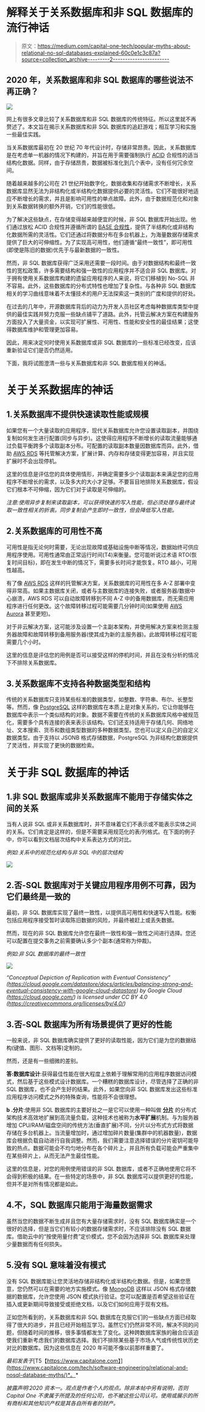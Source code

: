 # 解释关于关系数据库和非 SQL 数据库的流行神话

> 原文：<https://medium.com/capital-one-tech/popular-myths-about-relational-no-sql-databases-explained-60c0e1c3c87a?source=collection_archive---------2----------------------->

## 2020 年，关系数据库和非 SQL 数据库的哪些说法不再正确？

![](img/8b547043828a4232c565d75b0309ad48.png)

网上有很多文章比较了关系数据库和非 SQL 数据库的传统特征。所以这里就不再赘述了。本文旨在揭示关系数据库和非 SQL 数据库的追赶游戏；相互学习和实施一些最佳实践。

当关系数据库最初在 20 世纪 70 年代设计时，存储非常昂贵。因此，关系数据库是在考虑单一机器的情况下构建的，并旨在用于需要强制执行 [ACID](https://mariadb.com/resources/blog/acid-compliance-what-it-means-and-why-you-should-care/) 合规性的适当结构化数据。同样，由于存储昂贵，数据被标准化到几个表中，没有任何冗余空间。

随着越来越多的公司在 21 世纪开始数字化，数据收集和存储需求不断增长，关系数据库显然无法为非结构化或半结构化数据提供必要的灵活性。它们不能很好地适应不断增长的需求，并且是影响可用性的单点故障。此外，由于数据规范化和对象到关系数据转换的额外开销，它们的性能很低。

为了解决这些缺点，在存储变得越来越便宜的时候，非 SQL 数据库开始出现。他们通过放松 ACID 合规性并遵循所谓的 [BASE 合规性](https://neo4j.com/blog/acid-vs-base-consistency-models-explained/)，提供了半结构化或非结构化数据所需的灵活性。它们还通过将数据分布在多台机器上，为海量数据存储需求提供了巨大的可伸缩性。为了实现高可用性，他们遵循“最终一致性”，即可用性(即使是陈旧的数据)优先于与最新数据的一致性。

然而，非 SQL 数据库获得广泛采用还需要一段时间。由于对数据结构和最终一致性的宽松政策，许多需要结构和强一致性的应用程序并不适合非 SQL 数据库。对于拥有使用关系数据库构建的遗留应用程序的人来说，将它们移植到 No-SQL 并不容易。此外，这些数据库的分布式特性也增加了复杂性。与各种非 SQL 数据库相关的学习曲线意味着不太懂技术的用户无法探索这一类别的广度和提供的好处。

在过去的几年中，开源数据库背后的动力为开发人员社区考虑每种数据库类型中提供的最佳实践并努力克服一些缺点铺平了道路。此外，托管云解决方案在构建服务方面投入了大量资金，以实现可扩展性、可用性、性能和安全性的最佳结果；这使得数据库维护和管理更加容易。

因此，用来决定何时使用关系数据库或非 SQL 数据库的一些标准已经改变，应该重新验证它们是否仍然适用。

下面，我将试图澄清一些与关系数据库和非 SQL 数据库相关的神话。

# 关于关系数据库的神话

## 1.关系数据库不提供快速读取性能或规模

如果您有一个大量读取的应用程序，现代关系数据库允许您设置读取副本，并围绕复制如何发生进行配置(同步与异步)。这使得应用程序不断增长的读取流量能够通过负载平衡跨多个读取副本分布。可配置的读取副本数量因数据库而异。此外，借助 [AWS RDS](https://aws.amazon.com/rds/) 等托管解决方案，扩展计算、内存和存储变得更加容易，并且实现扩展时不会出现停机。

这里的信息是评估您的具体使用情形，并确定需要多少个读取副本来满足您的应用程序不断增长的需求，以及多大的大小才足够。不要盲目地排除关系数据库，假设它们根本不可伸缩，因为它们对于读取是可伸缩的。

*注意:使用异步复制来读取副本，可以获得快速的写入性能，但必须处理与最终读取一致性相关的折衷。同步复制会产生即时一致性，但会降低写入性能。*

## 2.关系数据库的可用性不高

可用性是指无论何时需要，无论出现故障或基础设施中断等情况，数据始终可供应用程序使用。可用性通常由正常运行时间(T4)来衡量。您可能听说过术语 RTO(恢复时间目标)，即在发生中断的情况下，需要多长时间才能恢复。RTO 越小，可用性越高。

有了像 [AWS RDS](https://aws.amazon.com/rds/) 这样的托管解决方案，关系数据库的可用性在多 A-Z 部署中变得非常高。如果主数据库关闭，或者与主数据库的连接失败，或者服务器/数据中心崩溃，AWS RDS 可以自动故障转移到不同 A-Z 中的备用数据库，而无需应用程序进行任何更改。这个故障转移过程可能需要几分钟时间(如果使用 [AWS Aurora](https://aws.amazon.com/rds/aurora/) 甚至更短)。

对于非云解决方案，这可能涉及设置一个主副本架构，并使用解决方案来检测主服务器故障和故障转移到备用服务器(使其成为新的主服务器)。此故障转移过程可能需要几个小时。

这里的信息是评估您的用例是否可以接受这样的停机时间，并且在没有分析的情况下不排除关系数据库。

## 3.关系数据库不支持各种数据类型和结构

传统的关系数据库只支持某些标准的数据类型，如整数、字符串、布尔、长整型等。然而，像 [PostgreSQL](https://www.compose.com/articles/what-postgresql-has-over-other-open-source-sql-databases/) 这样的数据库在本质上是对象关系的，它让你能够在数据库中表示一个类似结构的对象。数据不需要在传统的关系数据库风格中被规范化，需要多个具有连接的表来表示该结构。它们还支持适用于存储几何、网络地址、文本搜索、货币和数组类型数据的多种数据类型。您也可以定义自己的自定义数据类型。由于支持以 JSONB 格式存储数据，PostgreSQL 为非结构化数据提供了灵活性，并实现了更快的数据检索。

# 关于非 SQL 数据库的神话

## 1.非 SQL 数据库或非关系数据库不能用于存储实体之间的关系

当有人说非 SQL 或非关系数据库时，并不意味着它们不表示或不能表示实体之间的关系。它们肯定是这样的，但是不需要采用规范化的表/列格式。在下面的例子中，你可以看到文档层次结构中关系表达方式的对比。

*例如:关系中的规范化结构与非 SQL 中的层次结构*

![](img/4d8d9bbc65852d800abb77218d302876.png)

## 2.否-SQL 数据库对于关键应用程序用例不可靠，因为它们最终是一致的

最初，非 SQL 数据库实现了最终一致性，以提供高可用性和快速写入性能。权衡包括应用程序接受暂时读取陈旧数据的风险，并最终被赶上或丢失数据。

然而，现在的非 SQL 数据库允许您在最终一致性和强一致性之间进行选择。您还可以配置在提交事务之前需要确认多少个副本(通常称为仲裁)。

*例如:非 SQL 数据库的最终一致性*

![](img/489c804512887f205e0744674734b991.png)

*“Conceptual Depiction of Replication with Eventual Consistency” (https://cloud.google.com/datastore/docs/articles/balancing-strong-and-eventual-consistency-with-google-cloud-datastore) by Google Cloud (https://cloud.google.com/) is licensed under CC BY 4.0 (https://creativecommons.org/licenses/by/4.0/)*

## 3.否-SQL 数据库为所有场景提供了更好的性能

一般来说，非 SQL 数据库确实提供了更好的读取性能，因为它们是为您的数据结构(键值、图形、文档等)定制的。

然而，还是有一些细微的差别。

**答:数据库设计**:获得最佳性能在很大程度上依赖于理解常用的应用程序数据访问模式，然后基于这些模式设计数据库。一个糟糕的数据库设计，尽管选择了正确的非 SQL 数据库，也不会产生好的结果。此外，如果您向非 SQL 数据库发出这些标准应用程序访问模式之外的特殊查询，性能将不会很理想。

**b .分片**:使用非 SQL 数据库的主要好处之一是它可以使用一种叫做 [**分片**](/@jeeyoungk/how-sharding-works-b4dec46b3f6) 的分布式架构技术高效地扩展到高流量负载，这种技术也被称为**水平扩展**机制。与为服务器增加 CPU/RAM/磁盘空间的传统方法(垂直扩展)不同，分片以分布式方式将数据存储在多台机器上。当流量增加时，通过增加碎片数量(集群中的机器数量)，数据库会根据负载自动进行自我调整。然而，我们需要注意选择错误的分片密钥可能导致的热点。数据可能会不均匀地分布在各个碎片上，并且所有负载可能会严重集中在某些碎片上，从而无法产生最佳性能。

这里的信息是，对您的用例使用错误的非 SQL 数据库，或者不正确地使用它将不会得到积极的结果。在一些特定的场景中，非 SQL 数据库可以提供更好的性能，但并不是对所有情况都是如此。

## 4.不，SQL 数据库只能用于海量数据需求

虽然当您的数据不断生成并且您有大量存储需求时，没有 SQL 数据库确实是一个很好的选择，但是当它们有较小的数据存储需求时，不应该排除没有 SQL 数据库。借助云中的“按使用量付费”定价模式，您不会因为选择非 SQL 数据库来处理少量数据而有任何损失。

## 5.没有 SQL 意味着没有模式

没有 SQL 数据库能让您灵活地存储非结构化或半结构化数据。但是，如果您愿意，您仍然可以在需要的地方实施模式。像 [MongoDB](https://docs.mongodb.com/manual/core/schema-validation/) 这样以 JSON 格式存储数据的数据库，允许您使用 JSON 模式执行验证。您可以配置是否希望这些验证在插入或更新期间导致接受或拒绝文档，以及它们如何应用于现有文档。

正如您所看到的，关系数据库和非 SQL 数据库在克服它们的一些缺点方面已经取得了很大的进步，并且已经开始相互学习。虽然它们仍然非常不同，解决不同的问题，但随着时间的推移，很多事情都发生了变化。这种跨数据库家族的融合应该迫使我们重新考虑我们的数据库选择。我们不排除某些基于市场人气或传统性状历史对比的数据库。因为这些信息在 2020 年可能不像以前那样重要了。

*最初发表于*[T5【https://www.capitalone.com】](https://www.capitalone.com/tech/software-engineering/relational-and-nosql-database-myths/)*。*

*披露声明:2020 资本一。观点是作者个人的观点。除非本帖中另有说明，否则 Capital One 不隶属于所提及的任何公司，也不被这些公司认可。使用或展示的所有商标和其他知识产权是其各自所有者的财产。*